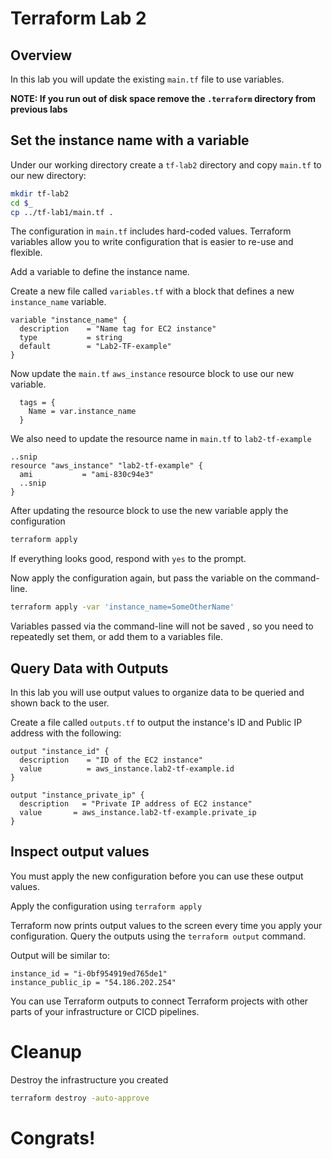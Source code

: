 # Terraform Lab 2

## Overview 
In this lab you will update the existing `main.tf` file to use variables. 

**NOTE: If you run out of disk space remove the `.terraform` directory from previous labs**

## Set the instance name with a variable
Under our working directory create a `tf-lab2` directory and copy `main.tf` to our new directory: 
```sh
mkdir tf-lab2 
cd $_
cp ../tf-lab1/main.tf . 
```
The configuration in `main.tf` includes hard-coded values. Terraform variables allow you to write configuration that is easier to re-use and flexible. 

Add a variable to define the instance name. 

Create a new file called `variables.tf` with a block that defines a new `instance_name` variable. 

```hcl
variable "instance_name" {
  description    = "Name tag for EC2 instance"
  type           = string
  default        = "Lab2-TF-example"
}
```

Now update the `main.tf` `aws_instance` resource block to use our new variable. 

```
  tags = {
    Name = var.instance_name
  }
```

We also need to update the resource name in `main.tf` to `lab2-tf-example`
```
..snip
resource "aws_instance" "lab2-tf-example" {
  ami           = "ami-830c94e3"
  ..snip
}
```
After updating the resource block to use the new variable apply the configuration 

```sh
terraform apply
```

If everything looks good, respond with `yes` to the prompt.

Now apply the configuration again, but pass the variable on the command-line. 
```sh
terraform apply -var 'instance_name=SomeOtherName'
```

Variables passed via the command-line will not be saved , so you need to repeatedly set them, or add them to a variables file.

## Query Data with Outputs
In this lab you will use output values to organize data to be queried and shown back to the user. 

Create a file called `outputs.tf` to output the instance's ID and Public IP address with the following: 
```hcl
output "instance_id" {
  description    = "ID of the EC2 instance"
  value          = aws_instance.lab2-tf-example.id
}

output "instance_private_ip" {
  description   = "Private IP address of EC2 instance"
  value       = aws_instance.lab2-tf-example.private_ip
}
```

## Inspect output values
You must apply the new configuration before you can use these output values. 

Apply the configuration using `terraform apply`

Terraform now prints output values to the screen every time you apply your configuration. Query the outputs using the `terraform output` command. 

Output will be similar to: 
```
instance_id = "i-0bf954919ed765de1"
instance_public_ip = "54.186.202.254"
```

You can use Terraform outputs to connect Terraform projects with other parts of your infrastructure or CICD pipelines. 


# Cleanup
Destroy the infrastructure you created
```sh
terraform destroy -auto-approve
```

# Congrats!
